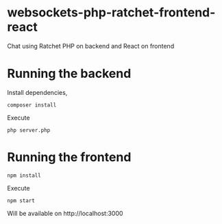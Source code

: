 # websockets-php-ratchet-frontend-react
Chat using Ratchet PHP on backend and React on frontend

# Running the backend

Install dependencies,

```
composer install
```

Execute
```
php server.php 
```

# Running the frontend

```
npm install
```
Execute
```
npm start
```

Will be available on http://localhost:3000
